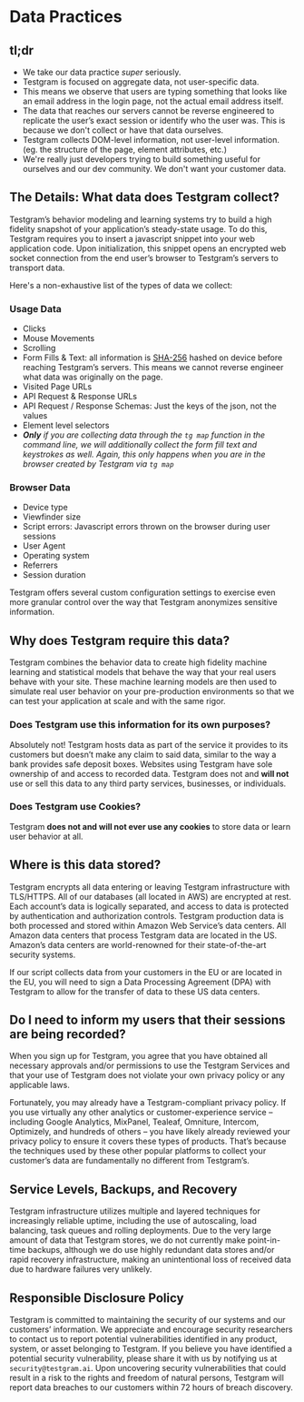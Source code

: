 # Data Practices

## tl;dr
- We take our data practice *super* seriously.
- Testgram is focused on aggregate data, not user-specific data. 
- This means we observe that users are typing something that looks like an email address in the login page, not the actual email address itself.
- The data that reaches our servers cannot be reverse engineered to replicate the user’s exact session or identify who the user was. This is because we don't collect or have that data ourselves.
- Testgram collects DOM-level information, not user-level information. (eg. the structure of the page, element attributes, etc.)
- We're really just developers trying to build something useful for ourselves and our dev community. We don't want your customer data.

## The Details: What data does Testgram collect?

Testgram’s behavior modeling and learning systems try to build a high fidelity snapshot of your application’s steady-state usage. 
To do this, Testgram requires you to insert a javascript snippet into your web application code. 
Upon initialization, this snippet opens an encrypted web socket connection from the end user’s browser to Testgram’s servers to transport data.

Here's a non-exhaustive list of the types of data we collect:

### Usage Data
* Clicks 
* Mouse Movements 
* Scrolling
* Form Fills & Text: all information is [SHA-256](https://en.wikipedia.org/wiki/SHA-2) hashed on device before reaching Testgram’s servers. 
  This means we cannot reverse engineer what data was originally on the page.
* Visited Page URLs
* API Request & Response URLs
* API Request / Response Schemas: Just the keys of the json, not the values
* Element level selectors
* ***Only** if you are collecting data through the `tg map` function in the command line, 
  we will additionally collect the form fill text and keystrokes as well. Again, this only happens when you are in the browser created by Testgram via `tg map`*

### Browser Data
* Device type
* Viewfinder size
* Script errors: Javascript errors thrown on the browser during user sessions
* User Agent
* Operating system
* Referrers
* Session duration


Testgram offers several custom configuration settings to exercise even more granular control over the way that Testgram anonymizes sensitive information.

## Why does Testgram require this data?
Testgram combines the behavior data to create high fidelity machine learning and statistical models that behave the way that your real users behave with your site.
These machine learning models are then used to simulate real user behavior on your pre-production environments so that we can test your application at scale and with the same rigor.

### Does Testgram use this information for its own purposes?
Absolutely not! Testgram hosts data as part of the service it provides to its customers but doesn’t make any claim to said data, similar to the way a bank provides safe deposit boxes.
Websites using Testgram have sole ownership of and access to recorded data.
Testgram does not and **will not** use or sell this data to any third party services, businesses, or individuals.

### Does Testgram use Cookies?
Testgram **does not and will not ever use any cookies** to store data or learn user behavior at all.

## Where is this data stored?
Testgram encrypts all data entering or leaving Testgram infrastructure with TLS/HTTPS. 
All of our databases (all located in AWS) are encrypted at rest. 
Each account’s data is logically separated, and access to data is protected by authentication and authorization controls.
Testgram production data is both processed and stored within Amazon Web Service’s data centers. 
All Amazon data centers that process Testgram data are located in the US. 
Amazon’s data centers are world-renowned for their state-of-the-art security systems. 

If our script collects data from your customers in the EU or are located in the EU, you will need to sign a Data Processing Agreement (DPA) with Testgram to allow for the transfer of data to these US data centers.

## Do I need to inform my users that their sessions are being recorded?
When you sign up for Testgram, you agree that you have obtained all necessary approvals and/or permissions to use the Testgram Services and that your use of Testgram does not violate your own privacy policy or any applicable laws.

Fortunately, you may already have a Testgram-compliant privacy policy. 
If you use virtually any other analytics or customer-experience service – including Google Analytics, MixPanel, Tealeaf, Omniture, Intercom, Optimizely, and hundreds of others – you have likely already reviewed your privacy policy to ensure it covers these types of products. 
That’s because the techniques used by these other popular platforms to collect your customer’s data are fundamentally no different from Testgram’s.

## Service Levels, Backups, and Recovery
Testgram infrastructure utilizes multiple and layered techniques for increasingly reliable uptime, including the use of autoscaling, load balancing, task queues and rolling deployments. 
Due to the very large amount of data that Testgram stores, we do not currently make point-in-time backups, although we do use highly redundant data stores and/or rapid recovery infrastructure, making an unintentional loss of received data due to hardware failures very unlikely.

## Responsible Disclosure Policy
Testgram is committed to maintaining the security of our systems and our customers’ information.
We appreciate and encourage security researchers to contact us to report potential vulnerabilities identified in any product, system, or asset belonging to Testgram.
If you believe you have identified a potential security vulnerability, please share it with us by notifying us at `security@testgram.ai`.
Upon uncovering security vulnerabilities that could result in a risk to the rights and freedom of natural persons, Testgram will report data breaches to our customers within 72 hours of breach discovery.